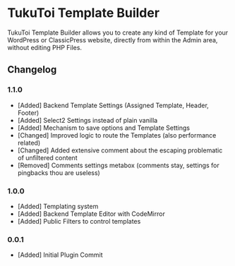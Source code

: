 # TukuToi Template Builder
 TukuToi Template Builder allows you to create any kind of Template for your WordPress or ClassicPress website, directly from within the Admin area, without editing PHP Files.

## Changelog

### 1.1.0
* [Added] Backend Template Settings (Assigned Template, Header, Footer)
* [Added] Select2 Settings instead of plain vanilla
* [Added] Mechanism to save options and Template Settings
* [Changed] Improved logic to route the Templates (also performance related)
* [Changed] Added extensive comment about the escaping problematic of unfiltered content 
* [Removed] Comments settings metabox (comments stay, settings for pingbacks thou are useless)

### 1.0.0
* [Added] Templating system
* [Added] Backend Template Editor with CodeMirror
* [Added] Public Filters to control templates 

### 0.0.1
* [Added] Initial Plugin Commit
